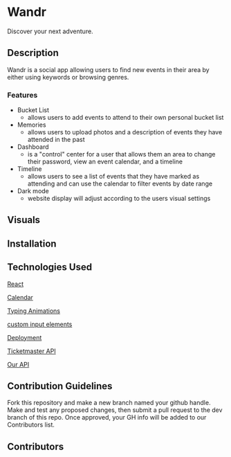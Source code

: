 # Wandr

Discover your next adventure.

## Description

Wandr is a social app allowing users to find new events in their area by either using keywords or browsing genres.

### Features

- Bucket List
    - allows users to add events to attend to their own personal bucket list
- Memories 
    - allows users to upload photos and a description of events they have attended in the past
- Dashboard
    - is a "control" center for a user that allows them an area to change their password, view an event calendar, and a timeline
- Timeline
    - allows users to see a list of events that they have marked as attending and can use the calendar to filter events by date range
- Dark mode
    - website display will adjust according to the users visual settings 
## Visuals

## Installation

## Technologies Used
[React](https://reactjs.org/)
 
[Calendar](https://www.npmjs.com/package/react-date-range)

[Typing Animations](https://www.npmjs.com/package/react-type-animation)

[custom input elements](https://react-select.com/home)

[Deployment](https://www.netlify.com/)

[Ticketmaster API](https://developer.ticketmaster.com/products-and-docs/apis/getting-started/)

[Our API](https://intense-island-04626.herokuapp.com/)

## Contribution Guidelines
Fork this repository and make a new branch named your github handle. Make and test any proposed changes, then submit a pull request to the dev branch of this repo. Once approved, your GH info will be added to our Contributors list.

## Contributors
